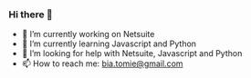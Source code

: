 ### Hi there 👋

- 🔭 I’m currently working on Netsuite 
- 🌱 I’m currently learning Javascript and Python
- 🤔 I’m looking for help with Netsuite, Javascript and Python
- 📫 How to reach me: bia.tomie@gmail.com

<!--
**biatomie/biatomie** is a ✨ _special_ ✨ repository because its `README.md` (this file) appears on your GitHub profile.

Here are some ideas to get you started:


-->
